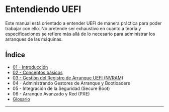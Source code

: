 # Entendiendo UEFI

Este manual está orientado a entender UEFI de manera práctica para poder trabajar con ello. No pretende ser exhaustivo
en cuanto a teoría y especificaciones se refiere más allá de lo necesario para administrar los arranques de las
máquinas.

## Índice
- [01 - Introducción](01-introduccion.md)
- [02 - Conceptos básicos](02-conceptos_basicos.md)
- [03 - Gestión del Registro de Arranque UEFI (NVRAM)](03-gestion_nvram.md)
- 04 - Administrando Gestores de Arranque y Bootloaders
- 05 - Integración de la Seguridad (Secure Boot)
- 06 - Arranque Avanzado y Red (PXE)
- [Glosario](99-glosario.md)

---

<!--
<span style="color: red; font-weight: bolder; font-size: 2em">PROBANDO...</span>

## Capítulo 4: Administrando Gestores de Arranque y Bootloaders

Este capítulo se centra en los archivos `.efi` que residen en la ESP (ver Puntos 2.5 y 2.6).

### 4.1. Instalación y Configuración del Gestor de Arranque

#### 4.1.1. GRUB2 en UEFI  
Instalación básica con `grub-install` y actualización de configuración.

#### 4.1.2. Windows Boot Manager  
Resumen de la creación de la estructura de arranque con `bcdboot`.

### 4.2. Arranque Dual y Multiboot

#### 4.2.1. El rol de la ESP en el arranque múltiple

#### 4.2.2. Configuración de GRUB para detectar y lanzar el Gestor de Windows

### 4.3. Arranque de Reserva (Fallback Boot)  
Explicación del archivo `\EFI\BOOT\BOOTX64.EFI`.


## Capítulo 5: Integración de la Seguridad (Secure Boot)

Aquí se introduce el concepto de *shim*, ya que el lector ahora entiende qué es un gestor de arranque y cómo se registra.

### 5.1. Introducción al Arranque Seguro (Secure Boot)

#### 5.1.1. Propósito y Cadena de Confianza

#### 5.1.2. Gestión de claves  
KEK, DB, DBX.

### 5.2. El Componente Shim (Pre-cargador de Linux)

#### 5.2.1. Función de Shim en la cadena de confianza

#### 5.2.2. Registro y gestión de la clave del propietario de la máquina (MOK)



## Capítulo 6: Arranque Avanzado y Red (PXE)

Este es el lugar natural para el arranque por red, representando un método alternativo y avanzado al arranque local.

### 6.1. Conceptos Fundamentales del Arranque por Red (PXE)

#### 6.1.1. Definición de PXE y sus requisitos  
(DHCP y TFTP).

#### 6.1.2. El rol del firmware UEFI en el arranque PXE

### 6.2. Arrancando UEFI a través de PXE (UEFI PXE Boot)

#### 6.2.1. El archivo `.efi` y el servidor TFTP

#### 6.2.2. Diferencias clave con el arranque BIOS/PXE

#### 6.2.3. Opcional: Uso de un gestor de arranque en red (ej., iPXE)

---

Esta estructura permite avanzar de forma lógica:

1. **Fundamentos (Cap. 2):** Qué es y dónde está.  
2. **Gestión (Cap. 3):** Cómo manipular el registro de arranque.  
3. **Archivos (Cap. 4):** Cómo instalar y configurar el software de arranque real.  
4. **Seguridad (Cap. 5):** Cómo se integra la seguridad en el proceso.  
5. **Avanzado (Cap. 6):** Arranque por red.

-->

<!--
Estructura Sugerida para los Capítulos Prácticos

Esta estructura prioriza las tareas fundamentales de gestión de arranque antes de pasar a temas más avanzados como PXE.

Capítulo 3: Gestión del Registro de Arranque UEFI (NVRAM)

Este capítulo se enfoca en las herramientas nativas para manipular las entradas de arranque, aplicando directamente el concepto de la NVRAM (Punto 2.7).

    3.1. Herramientas de Gestión en Sistemas Modernos

        3.1.1. bcdedit (Windows): Introducción y sintaxis básica.

        3.1.2. efibootmgr (Linux): Introducción y sintaxis básica.

    3.2. Operaciones Fundamentales en la NVRAM

        3.2.1. Visualizar las entradas de arranque existentes (BootOrder, entradas BootXXXX).

        3.2.2. Modificar el orden de arranque.

        3.2.3. Crear una nueva entrada de arranque (apuntando a un .efi específico en la ESP).

        3.2.4. Eliminar entradas obsoletas.

Capítulo 4: Administrando Gestores de Arranque y Bootloaders

Este capítulo se centra en los archivos .efi reales que residen en la ESP (Punto 2.5 y 2.6).

    4.1. Instalación y Configuración del Gestor de Arranque

        4.1.1. GRUB2 en UEFI: Instalación básica con grub-install y actualización de configuración.

        4.1.2. Windows Boot Manager: Resumen de la creación de la estructura de arranque con bcdboot.

    4.2. Arranque Dual y Multiboot

        4.2.1. El rol de la ESP en el arranque múltiple.

        4.2.2. Configuración de GRUB para detectar y lanzar el Gestor de Windows.

    4.3. El Arranque de Reserva (Fallback Boot): Explicación del archivo \EFI\BOOT\BOOTX64.EFI.

Capítulo 5: Integración de la Seguridad (Secure Boot)

Aquí introduces el concepto de shim que mencionamos, ya que el lector ahora entiende qué es un gestor de arranque y cómo se registra.

    5.1. Introducción al Arranque Seguro (Secure Boot)

        5.1.1. Propósito y Cadena de Confianza.

        5.1.2. Gestión de claves: KEK, DB, DBX.

    5.2. El Componente Shim (Pre-cargador de Linux)

        5.2.1. Función de Shim en la cadena de confianza.

        5.2.2. Registro y gestión de la clave del propietario de la máquina (MOK).

Capítulo 6: Arranque Avanzado y Red (PXE)

Este es el lugar natural para el arranque por red, ya que representa un método alternativo y avanzado al arranque local.

    6.1. Conceptos Fundamentales del Arranque por Red (PXE)

        6.1.1. Definición de PXE y sus requisitos (DHCP y TFTP).

        6.1.2. El rol del firmware UEFI en el arranque PXE.

    6.2. Arrancando UEFI a través de PXE (UEFI PXE Boot)

        6.2.1. El archivo .efi y el servidor TFTP.

        6.2.2. Diferencias clave con el arranque BIOS/PXE.

        6.2.3. Opcional: Uso de un gestor de arranque en red (ej., iPXE).

Esta estructura te permite avanzar lógicamente:

    Fundamentos (Cap. 2): Qué es y dónde está.

    Gestión (Cap. 3): Cómo manipular el registro de arranque.

    Archivos (Cap. 4): Cómo instalar y configurar el software de arranque real.

    Seguridad (Cap. 5): Cómo se integra la seguridad en el proceso.

    Avanzado (Cap. 6): El arranque por red.
-->